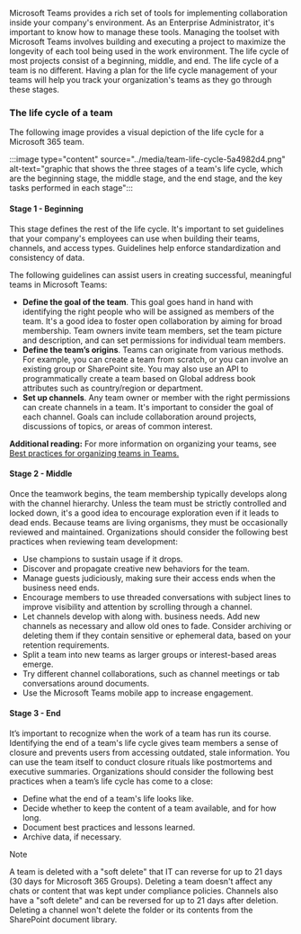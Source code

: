 Microsoft Teams provides a rich set of tools for implementing collaboration inside your company's environment. As an Enterprise Administrator, it's important to know how to manage these tools. Managing the toolset with Microsoft Teams involves building and executing a project to maximize the longevity of each tool being used in the work environment. The life cycle of most projects consist of a beginning, middle, and end. The life cycle of a team is no different. Having a plan for the life cycle management of your teams will help you track your organization's teams as they go through these stages.

### The life cycle of a team

The following image provides a visual depiction of the life cycle for a Microsoft 365 team.

:::image type="content" source="../media/team-life-cycle-5a4982d4.png" alt-text="graphic that shows the three stages of a team's life cycle, which are the beginning stage, the middle stage, and the end stage, and the key tasks performed in each stage":::


#### Stage 1 - Beginning

This stage defines the rest of the life cycle. It's important to set guidelines that your company's employees can use when building their teams, channels, and access types. Guidelines help enforce standardization and consistency of data.

The following guidelines can assist users in creating successful, meaningful teams in Microsoft Teams:

 -  **Define the goal of the team**. This goal goes hand in hand with identifying the right people who will be assigned as members of the team. It's a good idea to foster open collaboration by aiming for broad membership. Team owners invite team members, set the team picture and description, and can set permissions for individual team members.
 -  **Define the team’s origins**. Teams can originate from various methods. For example, you can create a team from scratch, or you can involve an existing group or SharePoint site. You may also use an API to programmatically create a team based on Global address book attributes such as country/region or department.
 -  **Set up channels**. Any team owner or member with the right permissions can create channels in a team. It's important to consider the goal of each channel. Goals can include collaboration around projects, discussions of topics, or areas of common interest.

**Additional reading:** For more information on organizing your teams, see [Best practices for organizing teams in Teams.](/microsoftteams/best-practices-organizing)

#### Stage 2 - Middle

Once the teamwork begins, the team membership typically develops along with the channel hierarchy. Unless the team must be strictly controlled and locked down, it's a good idea to encourage exploration even if it leads to dead ends. Because teams are living organisms, they must be occasionally reviewed and maintained. Organizations should consider the following best practices when reviewing team development:

 -  Use champions to sustain usage if it drops.
 -  Discover and propagate creative new behaviors for the team.
 -  Manage guests judiciously, making sure their access ends when the business need ends.
 -  Encourage members to use threaded conversations with subject lines to improve visibility and attention by scrolling through a channel.
 -  Let channels develop with along with. business needs. Add new channels as necessary and allow old ones to fade. Consider archiving or deleting them if they contain sensitive or ephemeral data, based on your retention requirements.
 -  Split a team into new teams as larger groups or interest-based areas emerge.
 -  Try different channel collaborations, such as channel meetings or tab conversations around documents.
 -  Use the Microsoft Teams mobile app to increase engagement.

#### Stage 3 - End

It’s important to recognize when the work of a team has run its course. Identifying the end of a team's life cycle gives team members a sense of closure and prevents users from accessing outdated, stale information. You can use the team itself to conduct closure rituals like postmortems and executive summaries. Organizations should consider the following best practices when a team’s life cycle has come to a close:

 -  Define what the end of a team's life looks like.
 -  Decide whether to keep the content of a team available, and for how long.
 -  Document best practices and lessons learned.
 -  Archive data, if necessary.

> [!NOTE]
> A team is deleted with a "soft delete" that IT can reverse for up to 21 days (30 days for Microsoft 365 Groups). Deleting a team doesn't affect any chats or content that was kept under compliance policies. Channels also have a "soft delete" and can be reversed for up to 21 days after deletion. Deleting a channel won't delete the folder or its contents from the SharePoint document library.

